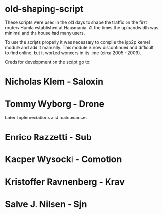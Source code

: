 # old-shaping-script

These scripts were used in the old days to shape the traffic on the first routers Humla established at Hausmania.
At the times the up bandwidth was minimal and the house had many users. 

To use the scripts properly it was necessary to compile the ipp2p kernel module and add it manually.
This module is now discontinued and difficult to find online, but it worked wonders in its time (circa 2005 - 2009).

Creds for development on the script go to: 

# Nicholas Klem - Saloxin
# Tommy Wyborg - Drone

Later implementations and maintenance: 

# Enrico Razzetti - Sub
# Kacper Wysocki - Comotion
# Kristoffer Ravnenberg - Krav
# Salve J. Nilsen - Sjn


